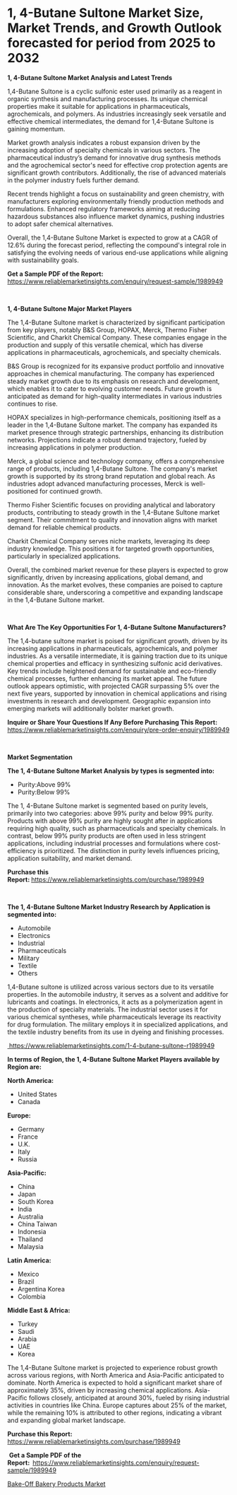 <p><h1>1, 4-Butane Sultone Market Size, Market Trends, and Growth Outlook forecasted for period from 2025 to 2032</h1></p><p><strong>1, 4-Butane Sultone Market Analysis and Latest Trends</strong></p>
<p><p>1,4-Butane Sultone is a cyclic sulfonic ester used primarily as a reagent in organic synthesis and manufacturing processes. Its unique chemical properties make it suitable for applications in pharmaceuticals, agrochemicals, and polymers. As industries increasingly seek versatile and effective chemical intermediates, the demand for 1,4-Butane Sultone is gaining momentum.</p><p>Market growth analysis indicates a robust expansion driven by the increasing adoption of specialty chemicals in various sectors. The pharmaceutical industry’s demand for innovative drug synthesis methods and the agrochemical sector's need for effective crop protection agents are significant growth contributors. Additionally, the rise of advanced materials in the polymer industry fuels further demand.</p><p>Recent trends highlight a focus on sustainability and green chemistry, with manufacturers exploring environmentally friendly production methods and formulations. Enhanced regulatory frameworks aiming at reducing hazardous substances also influence market dynamics, pushing industries to adopt safer chemical alternatives.</p><p>Overall, the 1,4-Butane Sultone Market is expected to grow at a CAGR of 12.6% during the forecast period, reflecting the compound's integral role in satisfying the evolving needs of various end-use applications while aligning with sustainability goals.</p></p>
<p><strong>Get a Sample PDF of the Report:&nbsp;</strong> <a href="https://www.reliablemarketinsights.com/enquiry/request-sample/1989949?utm_campaign=1938&utm_medium=2&utm_source=Github&utm_content=ia&utm_term=15012025&utm_id=1-4-butane-sultone">https://www.reliablemarketinsights.com/enquiry/request-sample/1989949</a></p>
<p>&nbsp;</p>
<p><strong>1, 4-Butane Sultone Major Market Players</strong></p>
<p><p>The 1,4-Butane Sultone market is characterized by significant participation from key players, notably B&S Group, HOPAX, Merck, Thermo Fisher Scientific, and Charkit Chemical Company. These companies engage in the production and supply of this versatile chemical, which has diverse applications in pharmaceuticals, agrochemicals, and specialty chemicals.</p><p>B&S Group is recognized for its expansive product portfolio and innovative approaches in chemical manufacturing. The company has experienced steady market growth due to its emphasis on research and development, which enables it to cater to evolving customer needs. Future growth is anticipated as demand for high-quality intermediates in various industries continues to rise.</p><p>HOPAX specializes in high-performance chemicals, positioning itself as a leader in the 1,4-Butane Sultone market. The company has expanded its market presence through strategic partnerships, enhancing its distribution networks. Projections indicate a robust demand trajectory, fueled by increasing applications in polymer production.</p><p>Merck, a global science and technology company, offers a comprehensive range of products, including 1,4-Butane Sultone. The company's market growth is supported by its strong brand reputation and global reach. As industries adopt advanced manufacturing processes, Merck is well-positioned for continued growth.</p><p>Thermo Fisher Scientific focuses on providing analytical and laboratory products, contributing to steady growth in the 1,4-Butane Sultone market segment. Their commitment to quality and innovation aligns with market demand for reliable chemical products.</p><p>Charkit Chemical Company serves niche markets, leveraging its deep industry knowledge. This positions it for targeted growth opportunities, particularly in specialized applications.</p><p>Overall, the combined market revenue for these players is expected to grow significantly, driven by increasing applications, global demand, and innovation. As the market evolves, these companies are poised to capture considerable share, underscoring a competitive and expanding landscape in the 1,4-Butane Sultone market.</p></p>
<p>&nbsp;</p>
<p><strong>What Are The Key Opportunities For 1, 4-Butane Sultone Manufacturers?</strong></p>
<p><p>The 1,4-butane sultone market is poised for significant growth, driven by its increasing applications in pharmaceuticals, agrochemicals, and polymer industries. As a versatile intermediate, it is gaining traction due to its unique chemical properties and efficacy in synthesizing sulfonic acid derivatives. Key trends include heightened demand for sustainable and eco-friendly chemical processes, further enhancing its market appeal. The future outlook appears optimistic, with projected CAGR surpassing 5% over the next five years, supported by innovation in chemical applications and rising investments in research and development. Geographic expansion into emerging markets will additionally bolster market growth.</p></p>
<p><strong>Inquire or Share Your Questions If Any Before Purchasing This Report:</strong> <a href="https://www.reliablemarketinsights.com/enquiry/pre-order-enquiry/1989949?utm_campaign=1938&utm_medium=2&utm_source=Github&utm_content=ia&utm_term=15012025&utm_id=1-4-butane-sultone">https://www.reliablemarketinsights.com/enquiry/pre-order-enquiry/1989949</a></p>
<p>&nbsp;</p>
<p><strong>Market Segmentation</strong></p>
<p><strong>The 1, 4-Butane Sultone Market Analysis by types is segmented into:</strong></p>
<p><ul><li>Purity:Above 99%</li><li>Purity:Below 99%</li></ul></p>
<p><p>The 1, 4-Butane Sultone market is segmented based on purity levels, primarily into two categories: above 99% purity and below 99% purity. Products with above 99% purity are highly sought after in applications requiring high quality, such as pharmaceuticals and specialty chemicals. In contrast, below 99% purity products are often used in less stringent applications, including industrial processes and formulations where cost-efficiency is prioritized. The distinction in purity levels influences pricing, application suitability, and market demand.</p></p>
<p><strong>Purchase this Report:&nbsp;</strong><a href="https://www.reliablemarketinsights.com/purchase/1989949?utm_campaign=1938&utm_medium=2&utm_source=Github&utm_content=ia&utm_term=15012025&utm_id=1-4-butane-sultone">https://www.reliablemarketinsights.com/purchase/1989949</a></p>
<p>&nbsp;</p>
<p><strong>The 1, 4-Butane Sultone Market Industry Research by Application is segmented into:</strong></p>
<p><ul><li>Automobile</li><li>Electronics</li><li>Industrial</li><li>Pharmaceuticals</li><li>Military</li><li>Textile</li><li>Others</li></ul></p>
<p><p>1,4-Butane sultone is utilized across various sectors due to its versatile properties. In the automobile industry, it serves as a solvent and additive for lubricants and coatings. In electronics, it acts as a polymerization agent in the production of specialty materials. The industrial sector uses it for various chemical syntheses, while pharmaceuticals leverage its reactivity for drug formulation. The military employs it in specialized applications, and the textile industry benefits from its use in dyeing and finishing processes.</p></p>
<p><a href="https://www.reliablemarketinsights.com/1-4-butane-sultone-r1989949?utm_campaign=1938&utm_medium=2&utm_source=Github&utm_content=ia&utm_term=15012025&utm_id=1-4-butane-sultone">&nbsp;https://www.reliablemarketinsights.com/1-4-butane-sultone-r1989949</a></p>
<p><strong>In terms of Region, the 1, 4-Butane Sultone Market Players available by Region are:</strong></p>
<p>
    <p> <strong> North America: </strong>
        <ul>
            <li>United States</li>
            <li>Canada</li>
        </ul>
        </p> 
    <p> <strong> Europe: </strong>
        <ul>
            <li>Germany</li>
            <li>France</li>
            <li>U.K.</li>
            <li>Italy</li>
            <li>Russia</li>
        </ul>
        </p> 
    <p> <strong> Asia-Pacific: </strong>
        <ul>
            <li>China</li>
            <li>Japan</li>
            <li>South Korea</li>
            <li>India</li>
            <li>Australia</li>
            <li>China Taiwan</li>
            <li>Indonesia</li>
            <li>Thailand</li>
            <li>Malaysia</li>
        </ul>
        </p> 
    <p> <strong> Latin America: </strong>
        <ul>
            <li>Mexico</li>
            <li>Brazil</li>
            <li>Argentina Korea</li>
            <li>Colombia</li>
        </ul>
        </p> 
    <p> <strong> Middle East & Africa: </strong>
        <ul>
            <li>Turkey</li>
            <li>Saudi</li>
            <li>Arabia</li>
            <li>UAE</li>
            <li>Korea</li>
        </ul>
    </p>
    </p>
<p><p>The 1,4-Butane Sultone market is projected to experience robust growth across various regions, with North America and Asia-Pacific anticipated to dominate. North America is expected to hold a significant market share of approximately 35%, driven by increasing chemical applications. Asia-Pacific follows closely, anticipated at around 30%, fueled by rising industrial activities in countries like China. Europe captures about 25% of the market, while the remaining 10% is attributed to other regions, indicating a vibrant and expanding global market landscape.</p></p>
<p><strong>Purchase this Report: </strong><a href="https://www.reliablemarketinsights.com/purchase/1989949?utm_campaign=1938&utm_medium=2&utm_source=Github&utm_content=ia&utm_term=15012025&utm_id=1-4-butane-sultone">https://www.reliablemarketinsights.com/purchase/1989949</a></p>
<p>&nbsp;<strong>Get a Sample PDF of the Report:&nbsp;&nbsp;</strong><a href="https://www.reliablemarketinsights.com/enquiry/request-sample/1989949?utm_campaign=1938&utm_medium=2&utm_source=Github&utm_content=ia&utm_term=15012025&utm_id=1-4-butane-sultone">https://www.reliablemarketinsights.com/enquiry/request-sample/1989949</a></p>
<p><strong></strong></p>
<p><p><a href="https://github.com/provorikovar/Market-Research-Report-List-6/blob/main/bake-off-bakery-products-market.md?utm_campaign=1938&utm_medium=2&utm_source=Github&utm_content=ia&utm_term=15012025&utm_id=1-4-butane-sultone">Bake-Off Bakery Products Market</a></p></p>